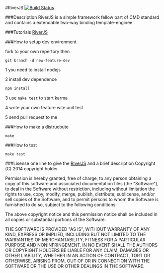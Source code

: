#RiverJS
[![Build Status](https://travis-ci.org/zhang-ning/RiverJS.png?branch=master)](https://travis-ci.org/zhang-ning/RiverJS)

###Description
RiverJS is a simple framework fellow part of CMD standard and contains a extendable two-way binding template-enginee.

###Tutorials
[RiverJS](http://besideriver.com/RiverJS)


###How to setup dev environment

fork to your own repertory then 

```
git branch -d new-feature-dev
```

1 you need to install nodejs 

2 install dev dependence

```javascript
npm install
```
3 use `make test` to start karma

4 write your own feature wite unit test

5 send pull request to me


###How to make a distrucbute

```
make
```


###How to test
```
make test
```

###Lisense
 one line to give the [RIverJS](http://besideriver.com/RiverJS) and a brief description
 Copyright (C) 2014 copyright holder

 Permission is hereby granted, free of charge, to any person obtaining
 a copy of this software and associated documentation files (the "Software"),
 to deal in the Software without restriction, including without limitation
 the rights to use, copy, modify, merge, publish, distribute, sublicense,
 and/or sell copies of the Software, and to permit persons to whom the
 Software is furnished to do so, subject to the following conditions:

 The above copyright notice and this permission notice shall be included
 in all copies or substantial portions of the Software.

 THE SOFTWARE IS PROVIDED "AS IS", WITHOUT WARRANTY OF ANY KIND,
 EXPRESS OR IMPLIED, INCLUDING BUT NOT LIMITED TO THE WARRANTIES
 OF MERCHANTABILITY, FITNESS FOR A PARTICULAR PURPOSE AND NONINFRINGEMENT.
 IN NO EVENT SHALL THE AUTHORS OR COPYRIGHT HOLDERS BE LIABLE FOR ANY CLAIM,
 DAMAGES OR OTHER LIABILITY, WHETHER IN AN ACTION OF CONTRACT,
 TORT OR OTHERWISE, ARISING FROM, OUT OF OR IN CONNECTION WITH THE SOFTWARE
 OR THE USE OR OTHER DEALINGS IN THE SOFTWARE.



